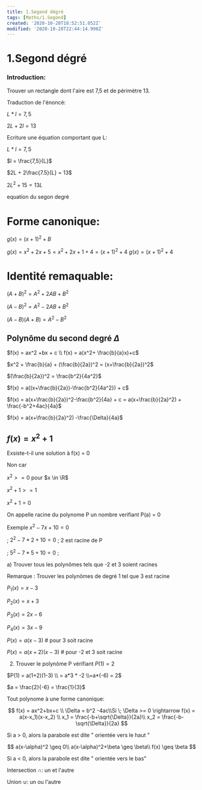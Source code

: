 ```yaml
---
title: 1.Segond dégré
tags: [Maths/1.Segond]
created: '2020-10-28T18:52:51.052Z'
modified: '2020-10-28T22:44:14.998Z'
---
```


# 1.Segond dégré

### Introduction:

Trouver un rectangle dont l'aire est 7,5 et de périmètre 13.

Traduction de l'énoncé:

$L*l = 7,5$

$2L + 2l = 13$

Ecriture une équation comportant que L:

$L * l = 7,5$ 

$l = \frac{7,5}{L}$

$2L + 2\frac{7.5}{L} = 13$ 

$2L^2 + 15 = 13L$

equation du segon degré

# Forme canonique:

$g(x) = (x+1)^2 + B$ 

$g(x)=x^2 +2x +5 = x^2 +2x +1+4 = (x+1)^2 + 4$                        $g(x) = (x+1)^2+4$

# Identité remaquable:

$(A+B)^2 = A^2 + 2AB + B^2$

$(A-B)^2 = A^2 -2AB + B^2$

$(A-B)(A+B) = A^2 -B^2$

## Polynôme du second degré $\Delta$

$f(x) = ax^2 +bx + c \\ f(x) = a(x^2+ \frac{b}{a}x)+c$

$x^2 + \frac{b}{a} + (\frac{b}{2a})^2 = (x+\frac{b}{2a})^2$

$(\frac{b}{2a})^2 = \frac{b^2}{4a^2}$

$f(x) = a((x+\frac{b}{2a})-\frac{b^2}{4a^2}) + c$

$f(x) = a(x+\frac{b}{2a})^2-\frac{b^2}{4a} + c = a(x+\frac{b}{2a}^2) + \frac{-b^2+4ac}{4a}$

$f(x) = a(x+\frac{b}{2a}^2) -\frac{\Delta}{4a}$

## $f(x)=x^2+1$

Exsiste-t-il une solution à f(x) = 0

Non car 

$x^2 >= 0$ pour $x \in \R$

$x^2 + 1 >= 1$

$x^2 + 1 = 0$

On appelle racine du polynome P un nombre verifiant P(a) = 0

Exemple $x^2 -7x + 10 = 0$  

; $2^2 - 7*2 +10 = 0$ ; 2 est racine de P

; $5^2 - 7*5 +10 = 0$ ; 

a) Trouver tous les polynômes tels que -2 et 3 soient racines 

Remarque : Trouver les polynômes de degré 1 tel que 3 est racine

$P_1(x) = x-3$

$P_2(x) = x+3$

$P_3(x) = 2x-6$

$P_4(x) = 3x-9$

$P(x) = a(x-3)$ # pour 3 soit racine

$P(x) = a(x+2)(x-3)$ # pour -2 et 3 soit racine

2) Trouver le polynôme P vérifiant $P(1) = 2$

$P(1) = a(1+2)(1-3) \\ = a*3 * -2 \\=a*(-6) = 2$

$a = \frac{2}{-6} = \frac{1}{3}$

Tout polynome à une forme canonique:

$$
f(x) = ax^2+bx+c \\ \Delta = b^2 -4ac\\Si \; \Delta >= 0  \rightarrow f(x) = a(x-x_1)(x-x_2) \\ 
x_1 = \frac{-b+\sqrt{\Delta}}{2a}\\
x_2 = \frac{-b-\sqrt{\Delta}}{2a}
$$

Si a > 0, alors la parabole est dite " orientée vers le haut " 

$$
a(x-\alpha)^2 \geq 0\\
a(x-\alpha)^2+\beta \geq \beta\\
f(x) \geq \beta
$$

Si a < 0, alors la parabole est dite " orientée vers le bas" 

Intersection $\cap$: un et l'autre

Union $\cup$: un ou l'autre
